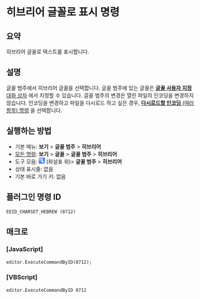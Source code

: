 # 히브리어 글꼴로 표시 명령

## 요약

히브리어 글꼴로 텍스트를 표시합니다.

## 설명

글꼴 범주에서 히브리어 글꼴을 선택합니다.
글꼴 범주에 있는 글꼴은 [**글꼴 사용자 지정** 대화 상자](../../dlg/properties/font/index) 에서
지정할 수 있습니다. 글꼴 범주의 변경은 열린 파일의 인코딩을 변경하지 않습니다.
인코딩을 변경하고 파일을 다시로드 하고 싶은 경우,
[**다시로드할 인코딩** (여러 항목) 명령](../file/file_reload_defined) 을 선택합니다.

## 실행하는 방법

- 기본 메뉴: **보기** \> **글꼴 범주** \> **히브리어**
- [모든 명령](../tools/all_commands): **보기** \> **글꼴** \> **글꼴 범주** \> **히브리어**
- 도구 모음: ![](../../images/fontpopup.png)
(화살표 위)\> **글꼴 범주** \> **히브리어**
- 상태 표시줄: 없음
- 기본 바로 가기 키: 없음

## 플러그인 명령 ID

```
EEID_CHARSET_HEBREW (8712)
```

## 매크로

### \[JavaScript\]

```
editor.ExecuteCommandByID(8712);
```

### \[VBScript\]

```
editor.ExecuteCommandByID 8712
```
